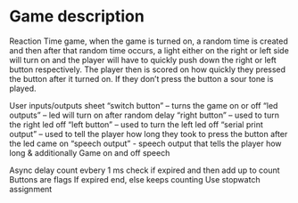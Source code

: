 # Game description

Reaction Time game, when the game is turned on, a random time is created and then after that random time occurs, a light either on the right or left side will turn on and the player will have to quickly push down the right or left button respectively.  The player then is scored on how quickly they pressed the button after it turned on.  If they don’t press the button a sour tone is played.

User inputs/outputs sheet
“switch button” – turns the game on or off
“led outputs” – led will turn on after random delay
“right button” – used to turn the right led off
“left button” – used to turn the left led off
“serial print output” – used to tell the player how long they took to press the button after the led came on
“speech output”  - speech output that tells the player how long & additionally Game on and off speech

Async delay count evbery 1 ms check if expired and then add up to count
Buttons are flags
If expired end, else keeps counting
Use stopwatch assignment

